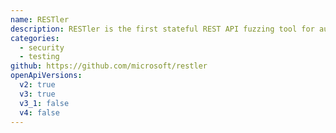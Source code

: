 ```yaml
---
name: RESTler
description: RESTler is the first stateful REST API fuzzing tool for automatically testing cloud services through their REST APIs and finding security and reliability bugs in these services. RESTler analyzes the OpenAPI description of a cloud service, and then generates and executes tests that exercise the service through its REST API.  During testing, it checks for specific classes of bugs and dynamically learns how the service behaves from prior service responses.
categories:
  - security
  - testing
github: https://github.com/microsoft/restler
openApiVersions:
  v2: true
  v3: true
  v3_1: false
  v4: false
---
```

